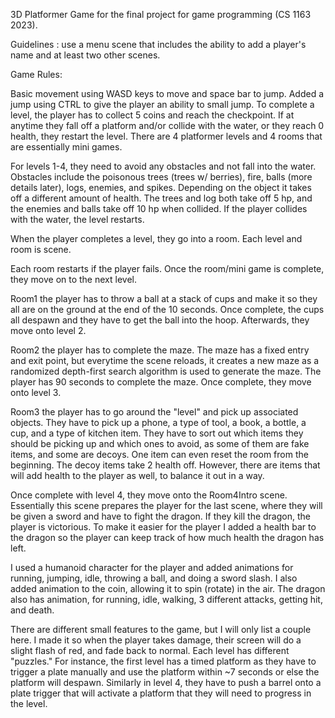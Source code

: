 3D Platformer Game for the final project for game programming (CS 1163 2023). 

Guidelines : use a menu scene that includes the ability to add a player's name and at least two other scenes. 

Game Rules: 

Basic movement using WASD keys to move and space bar to jump. Added a jump using CTRL to give the player an ability to small jump. 
To complete a level, the player has to collect 5 coins and reach the checkpoint. If at anytime they fall off a platform and/or collide with the water, or they reach 0 health, they restart the level.
There are 4 platformer levels and 4 rooms that are essentially mini games. 

For levels 1-4, they need to avoid any obstacles and not fall into the water. Obstacles include the poisonous trees (trees w/ berries), fire, balls (more details later), logs, enemies, and spikes. Depending on the object it takes off a different amount of health. The trees and log both take off 5 hp, and the enemies and balls take off 10 hp when collided. If the player collides with the water, the level restarts. 

When the player completes a level, they go into a room. Each level and room is scene. 

Each room restarts if the player fails. Once the room/mini game is complete, they move on to the next level. 

Room1 the player has to throw a ball at a stack of cups and make it so they all are on the ground at the end of the 10 seconds. Once complete, the cups all despawn and they have to get the ball into the hoop. Afterwards, they move onto level 2. 

Room2 the player has to complete the maze. The maze has a fixed entry and exit point, but everytime the scene reloads, it creates a new maze as a randomized depth-first search algorithm is used to generate the maze. The player has 90 seconds to complete the maze. Once complete, they move onto level 3. 

Room3 the player has to go around the "level" and pick up associated objects. They have to pick up a phone, a type of tool, a book, a bottle, a cup, and a type of kitchen item. They have to sort out which items they should be picking up and which ones to avoid, as some of them are fake items, and some are decoys. One item can even reset the room from the beginning. The decoy items take 2 health off. However, there are items that will add health to the player as well, to balance it out in a way. 

Once complete with level 4, they move onto the Room4Intro scene. Essentially this scene prepares the player for the last scene, where they will be given a sword and have to fight the dragon. If they kill the dragon, the player is victorious. To make it easier for the player I added a health bar to the dragon so the player can keep track of how much health the dragon has left. 

I used a humanoid character for the player and added animations for running, jumping, idle, throwing a ball, and doing a sword slash. I also added animation to the coin, allowing it to spin (rotate) in the air. The dragon also has animation, for running, idle, walking, 3 different attacks, getting hit, and death. 

There are different small features to the game, but I will only list a couple here. I made it so when the player takes damage, their screen will do a slight flash of red, and fade back to normal. Each level has different "puzzles." For instance, the first level has a timed platform as they have to trigger a plate manually and use the platform within ~7 seconds or else the platform will despawn. Similarly in level 4, they have to push a barrel onto a plate trigger that will activate a platform that they will need to progress in the level. 
